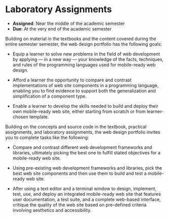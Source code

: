 # Laboratory Assignments

- **Assigned**: Near the middle of the academic semester
- **Due**: At the very end of the academic semester

Building on material in the textbooks and the content covered during the entire
semester semester, the web design portfolio has the following goals:

- Equip a learner to solve new problems in the field of web development by
  applying &mdash; in a new way &mdash; your knowledge of the facts, techniques,
  and rules of the programming languages used for mobile-ready web design.

- Afford a learner the opportunity to compare and contrast implementations of
  web site components in a programming language, enabling you to find evidence
  to support both the generalization and simplification of a component type.

- Enable a learner to develop the skills needed to build and deploy their own
  mobile-ready web site, either starting from scratch or from learner-chosen
  template.

Building on the concepts and source code in the textbook, practical assignments,
and laboratory assignments, the web design portfolio invites you to complete
tasks like the following:

- Compare and contrast different web development frameworks and libraries,
  ultimately picking the best one to fulfill stated objectives for a
  mobile-ready web site.

- Using pre-existing web development frameworks and libraries, pick the best web
  site components and then use them to build and test a mobile-ready web site.

- After using a text editor and a terminal window to design, implement, test,
  use, and deploy an integrated mobile-ready web site that features user
  documentation, a test suite, and a complete web-based interface, critique the
  quality of the web site based on pre-defined criteria involving aesthetics and
  accessibility.
